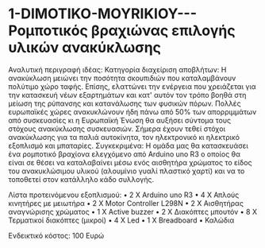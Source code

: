 # 1-DIMOTIKO-MOYRIKIOY---Ρομποτικός βραχιώνας επιλογής υλικών ανακύκλωσης


Αναλυτική περιγραφή ιδέας: 
Κατηγορία διαχείριση αποβλήτων: Η ανακύκλωση μειώνει την ποσότητα σκουπιδιών που καταλαμβάνουν πολύτιμο χώρο ταφής. Επίσης, ελαττώνει την ενέργεια που χρειάζεται για την κατασκευή νέων εξαρτημάτων και κατ' αυτόν τον τρόπο βοηθά στη μείωση της ρύπανσης και κατανάλωσης των φυσικών πόρων. Πολλές ευρωπαϊκές χώρες ανακυκλώνουν ήδη πάνω από 50% των απορριμμάτων από συσκευασίες κι η Ευρωπαϊκή Ένωση θα αυξήσει σύντομα τους στόχους ανακύκλωσης συσκευασιών. Σήμερα έχουν τεθεί στόχοι ανακύκλωσης για τα παλιά αυτοκίνητα, τον ηλεκτρονικό κι ηλεκτρικό εξοπλισμό και μπαταρίες.
Συγκεκριμένα:
Η ομάδα μας θα κατασκευάσει ένα ρομποτικό βραχίονα ελεγχόμενο από Arduino uno R3 ο οποίος θα είναι σε θέσει να καταλαβαίνει μέσω ενός αισθητήρα χρώματος το είδος του ανακυκλώσιμου υλικού (αλουμίνιο γυαλί πλαστικό χαρτί) και να το τοποθετεί στον κατάλληλο κάδο συλλογής. 

Λίστα προτεινόμενου εξοπλισμού:
•	2 X Arduino uno R3
•	4 Χ Απλούς κινητήρες με μειωτήρα
•	2 Χ Motor Controller L298N
•	2 Χ Αισθητήρας αναγνώρισης χρώματος
•	1 X Active buzzer
•	2 Χ Διακόπτες μπουτόν 
•	8 Χ Τερματικοί διακόπτες (μικροί)
•	4 Χ Led
•	1 X Breadboard 
•	Καλώδια

Ενδεικτικό κόστος: 100 Ευρώ
